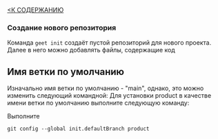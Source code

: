 [<К  СОДЕРЖАНИЮ](/readme.md)

### Создание нового репозитория

Команда `geet init`
создаёт пустой репозиторий для нового проекта.  
Далее в него можно добавлять файлы, содержащие код

## Имя ветки по умолчанию

Изначально имя ветки по умолчанию - "main", однако, это можно изменить следующий командной: Для установки product в качестве имени ветки по умолчанию выполните следующую команду:

Выполните
```
git config --global init.defaultBranch product
```
